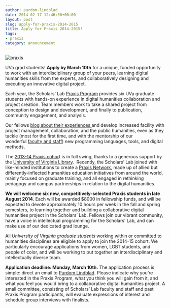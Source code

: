 ```yaml
---
author: purdom-lindblad
date: 2014-02-17 12:46:50+00:00
layout: post
slug: apply-for-praxis-2014-2015
title: Apply for Praxis 2014-2015!
tags:
- praxis
category: announcement
---
```


![praxis](http://static.scholarslab.org/wp-content/uploads/2012/08/praxis-300x168.png)

UVa grad students! **Apply by March 10th** for a unique, funded opportunity to work with an interdisciplinary group of your peers, learning digital humanities skills from the experts, and collaboratively designing and executing an innovative digital project.

Each year, the Scholars’ Lab [Praxis Program](http://praxis.scholarslab.org) provides six UVa graduate students with hands-on experience in digital humanities collaboration and project creation. Team members work to take a shared project from conception to design and development, and finally to publication, community engagement, and analysis.

Our fellows [blog about their experiences ](https://scholarslab.org/archives/)and develop increased facility with project management, collaboration, and the public humanities, even as they tackle (most for the first time, and with the mentorship of our wonderful [faculty and staff](https://scholarslab.org/people/)) new programming languages, tools, and digital methods.

The [2013-14 Praxis cohor](http://praxis.scholarslab.org)t is in full swing, thanks to a generous support by the [University of Virginia Library](http://library.virginia.edu/).  Recently, the Scholars’ Lab joined with like-minded institutions to create a [Praxis Network](http://praxis-network.org/), made up of allied but differently-inflected humanities education initiatives from around the world, mainly focused on graduate training, and all engaged in rethinking pedagogy and campus partnerships in relation to the digital humanities.

**We will welcome six new, competitively-selected Praxis students in late August 2014**. Each will be awarded $8000 in fellowship funds, and will be expected to devote approximately 10 hours per week in the fall and spring semesters, to learning together and building a collaborative digital humanities project in the Scholars’ Lab. Fellows join our vibrant community, have a voice in intellectual programming for the Scholars’ Lab, and can make use of our dedicated grad lounge.

All _University of Virginia graduate students_ working within or committed to humanities disciplines are eligible to apply to join the 2014-15 cohort. We particularly encourage applications from women, LGBT students, and people of color, and will be working to put together an interdisciplinary and intellectually diverse team.

**Application deadline: Monday, March 10th.**
The application process is simple: direct an email to [Purdom Lindblad](mailto:jpl8e@virginia.edu). Please indicate why you’re interested in the Praxis Program, what you think you will gain from it, and what you feel you would bring to a collaborative digital humanities project. A small committee, consisting of Scholars’ Lab faculty and staff and past Praxis Program participants, will evaluate expressions of interest and schedule group interviews with finalists.
